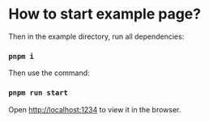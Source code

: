 # How to start example page?

Then in the example directory, run all dependencies:

### `pnpm i`

Then use the command:

### `pnpm run start`

Open [http://localhost:1234](http://localhost:1234) to view it in the browser.